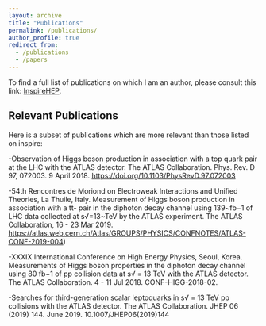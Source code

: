 ```yaml
---
layout: archive
title: "Publications"
permalink: /publications/
author_profile: true
redirect_from:
  - /publications
  - /papers
---
```



To find a full list of publications on which I am an author, 
please consult this link: [InspireHEP](http://inspirehep.net/search?ln=en&ln=en&p=Merz%2C+Garrett+William&of=hb&action_search=Search&sf=earliestdate&so=d&rm=&rg=25&sc=0).

## Relevant Publications

Here is a subset of publications which are more relevant than those listed on inspire:


-Observation of Higgs boson production in association with a top quark pair at the LHC with the ATLAS detector. The ATLAS Collaboration. Phys. Rev. D 97, 072003. 9 April 2018. https://doi.org/10.1103/PhysRevD.97.072003

-54th Rencontres de Moriond on Electroweak Interactions and Unified Theories, La Thuile, Italy. Measurement of Higgs boson production in association with a tt- pair in the diphoton decay channel using 139~fb−1 of LHC data collected at s√=13~TeV by the ATLAS experiment. The ATLAS Collaboration, 16 - 23 Mar 2019. https://atlas.web.cern.ch/Atlas/GROUPS/PHYSICS/CONFNOTES/ATLAS-CONF-2019-004)

-XXXIX International Conference on High Energy Physics, Seoul, Korea. Measurements of Higgs boson properties in the diphoton decay channel using 80 fb−1 of pp collision data at s√ = 13 TeV with the ATLAS detector. The ATLAS Collaboration. 4 - 11 Jul 2018. CONF-HIGG-2018-02. 

-Searches for third-generation scalar leptoquarks in s√ = 13 TeV pp collisions with the ATLAS detector. The ATLAS Collaboration. JHEP 06 (2019) 144. June 2019. 10.1007/JHEP06(2019)144
